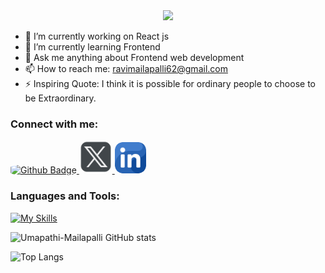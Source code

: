 <div style="text-align: center;"> 
  <img width="600" src="https://readme-typing-svg.herokuapp.com?font=JetBrains+Mono&weight=600&size=30&duration=3000&color=2AF7B4&width=535&lines=Hi%2C+I'm+Umapathi%F0%9F%91%8B;Let's+Connect!"/>
</div>

 
- 🔭 I’m currently working on React js
- 🌱 I’m currently learning Frontend
- 💬 Ask me anything about Frontend web development
- 📫 How to reach me: ravimailapalli62@gmail.com
- ⚡ Inspiring Quote: I think it is possible for ordinary people to choose to be Extraordinary.
  
### Connect with me:
<div id="badges">
  <a href="https://github.com/Umapathi-Mailapalli002">
    <img style="height:50px; border-radius: 25%;" src="https://cdn-icons-png.flaticon.com/128/2504/2504911.png" alt="Github Badge"/>
  </a>
   <a href="https://x.com/mailapalli_002?s=09">
    <img style="height:53px; border-radius: 25%;" src="TwitterX.png" alt="Twitter Badge"/>
  </a>
 <a href="https://www.linkedin.com/in/umapathi-mailapalli-379851281">
    <img style="height:50px; border-radius: 25%;" src="linkedin(1).png" alt="linkdin Badge"/>
  </a>
</div>

### Languages and Tools:
[![My Skills](https://skillicons.dev/icons?i=html,css,bootstrap,tailwind,javascript,react,java,firebase,github,git&perline=5)](https://skillicons.dev)

![Umapathi-Mailapalli GitHub stats](https://github-readme-stats.vercel.app/api?username=Umapathi-Mailapalli002&show_icons=true&theme=dark)

![Top Langs](https://github-readme-stats.vercel.app/api/top-langs/?username=Umapathi-Mailapalli002&theme=dark)
